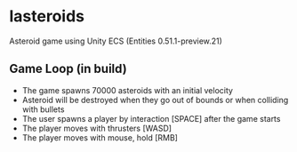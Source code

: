 # lasteroids
Asteroid game using Unity ECS (Entities 0.51.1-preview.21)

## Game Loop (in build)
- The game spawns 70000 asteroids with an initial velocity
- Asteroid will be destroyed when they go out of bounds or when colliding with bullets
- The user spawns a player by interaction [SPACE] after the game starts
- The player moves with thrusters [WASD]
- The player moves with mouse, hold [RMB]

